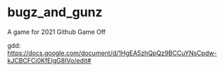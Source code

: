 # bugz_and_gunz
A game for 2021 Github Game Off

gdd: https://docs.google.com/document/d/1HgEA5zhQpQz9BCCuYNsCpdw-kJCBCFCi0KfEIgG8IVo/edit#
